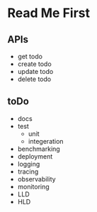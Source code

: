 # Read Me First

## APIs
- get todo
- create todo
- update todo
- delete todo

## toDo
- docs
- test 
	- unit
	- integeration
- benchmarking
- deployment
- logging
- tracing
- observability
- monitoring
- LLD
- HLD

## 
